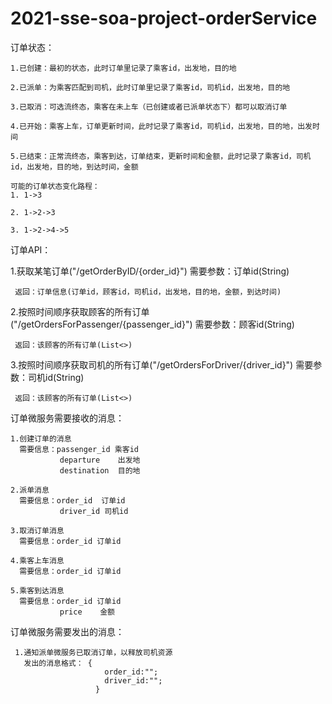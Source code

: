 # 2021-sse-soa-project-orderService
订单状态：

    1.已创建：最初的状态，此时订单里记录了乘客id，出发地，目的地
    
    2.已派单：为乘客匹配到司机，此时订单里记录了乘客id，司机id，出发地，目的地
    
    3.已取消：可选流终态，乘客在未上车（已创建或者已派单状态下）都可以取消订单
    
    4.已开始：乘客上车，订单更新时间，此时记录了乘客id，司机id，出发地，目的地，出发时间
    
    5.已结束：正常流终态，乘客到达，订单结束，更新时间和金额，此时记录了乘客id，司机id，出发地，目的地，到达时间，金额
    
    可能的订单状态变化路程：
    1. 1->3
    
    2. 1->2->3
    
    3. 1->2->4->5

订单API：

   1.获取某笔订单("/getOrderByID/{order_id}")
     需要参数：订单id(String)
     
     返回：订单信息(订单id，顾客id，司机id，出发地，目的地，金额，到达时间)
   
   2.按照时间顺序获取顾客的所有订单("/getOrdersForPassenger/{passenger_id}")
     需要参数：顾客id(String)
     
     返回：该顾客的所有订单(List<>)
   
   3.按照时间顺序获取司机的所有订单("/getOrdersForDriver/{driver_id}")
     需要参数：司机id(String)
     
     返回：该顾客的所有订单(List<>)
     
订单微服务需要接收的消息：

    1.创建订单的消息
      需要信息：passenger_id 乘客id
               departure    出发地
               destination  目的地
              
    2.派单消息
      需要信息：order_id  订单id
               driver_id 司机id
    
    3.取消订单消息
      需要信息：order_id 订单id
    
    4.乘客上车消息
      需要信息：order_id 订单id
    
    5.乘客到达消息
      需要信息：order_id 订单id
               price    金额
      
 订单微服务需要发出的消息：
 
     1.通知派单微服务已取消订单，以释放司机资源
       发出的消息格式： {
                         order_id:"";
                         driver_id:"";
                       }
